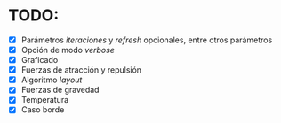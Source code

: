 # TODO:
 - [x] Parámetros *iteraciones* y *refresh* opcionales, entre otros parámetros
 - [x] Opción de modo *verbose*
 - [x] Graficado
 - [x] Fuerzas de atracción y repulsión
 - [x] Algoritmo *layout*
 - [x] Fuerzas de gravedad
 - [x] Temperatura
 - [x] Caso borde
